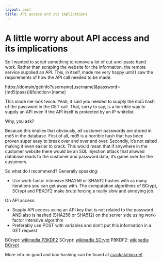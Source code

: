 ```yaml
---
layout: post
title: API access and its implications
---
```


A little worry about API access and its implications
====================================================

So I wanted to script something to remove a lot of cut-and-paste hand work. Rather than scraping the website for the information, the remote service supplied an API. This, in itself, made me very happy until I saw the requirements of how the API call needed to be made:

<p class="message">
https://domain/getinfo?username[username]&password=[md5(pass)]&function=[name]
</p>

This made me look twice. Yeah, it said you needed to supply the md5 hash of the password in the GET call. That, sorry to say, is a horrible way to supply an API even if the API itself is protected by an IP whitelist.

Why, you ask?

Because this implies that obviously, *all* customer passwords are stored in md5 in the database. First of all, md5 is a horrible hash that has been proven super easy to break over and over and over. Secondly, it’s not salted making it even easier to crack. 
This would mean that if anywhere in the customer website there would be an SQL injection attack that allowed database reads to the customer and password data; it’s game over for the customers.

So what do I recommend?
	Generally speaking:
*	Use work-factor intensive SHA256 or SHA512 hashes with as many iterations you can get away with. The computation algorithms of BCrypt, SCrypt and PBKDF2 make brute forcing a really slow and annoying job.

On API access:

*	Supply API access using an API key that is not related to the password AND also is hashed (SHA256 or SHA512) on the server side using  work-factor intensive algorithm
*	Preferably use POST with variables and don’t put this information in a GET request

BCrypt: [wikipedia PBKDF2](http://en.wikipedia.org/wiki/BCrypt)
SCrypt: [wikipedia SCrypt](https://en.wikipedia.org/wiki/Scrypt)
PBKDF2: [wikipedia BCrypt ](http://en.wikipedia.org/wiki/PBKDF2)

More info on good and bad hashing can be found at [crackstation.net](https://crackstation.net/hashing-security.htm)
